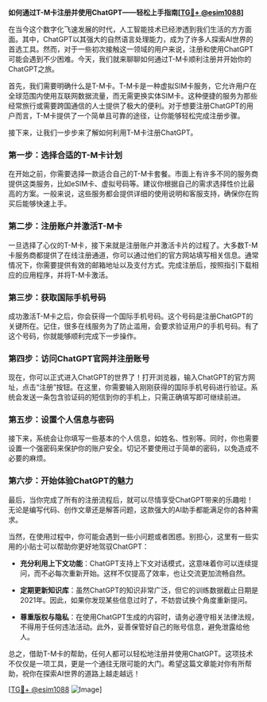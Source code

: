 **如何通过T-M卡注册并使用ChatGPT——轻松上手指南[[TG💪+ @esim1088](https://t.me/s/esim1088)]**

在当今这个数字化飞速发展的时代，人工智能技术已经渗透到我们生活的方方面面。其中，ChatGPT以其强大的自然语言处理能力，成为了许多人探索AI世界的首选工具。然而，对于一些初次接触这一领域的用户来说，注册和使用ChatGPT可能会遇到不少困难。今天，我们就来聊聊如何通过T-M卡顺利注册并开始你的ChatGPT之旅。

首先，我们需要明确什么是T-M卡。T-M卡是一种虚拟SIM卡服务，它允许用户在全球范围内使用互联网数据流量，而无需更换实体SIM卡。这种便捷的服务为那些经常旅行或需要跨国通信的人士提供了极大的便利。对于想要注册ChatGPT的用户而言，T-M卡提供了一个简单且可靠的途径，让你能够轻松完成注册步骤。

接下来，让我们一步步来了解如何利用T-M卡注册ChatGPT。

### 第一步：选择合适的T-M卡计划

在开始之前，你需要选择一款适合自己的T-M卡套餐。市面上有许多不同的服务商提供这类服务，比如eSIM卡、虚拟号码等。建议你根据自己的需求选择性价比最高的方案。一般来说，这些服务都会提供详细的使用说明和客服支持，确保你在购买后能够快速上手。

### 第二步：注册账户并激活T-M卡

一旦选择了心仪的T-M卡，接下来就是注册账户并激活卡片的过程了。大多数T-M卡服务商都提供了在线注册通道，你可以通过他们的官方网站填写相关信息。通常情况下，你需要提供有效的邮箱地址以及支付方式。完成注册后，按照指引下载相应的应用程序，并将T-M卡激活。

### 第三步：获取国际手机号码

成功激活T-M卡之后，你会获得一个国际手机号码。这个号码是注册ChatGPT的关键所在。记住，很多在线服务为了防止滥用，会要求验证用户的手机号码。有了这个号码，你就能够顺利完成下一步操作。

### 第四步：访问ChatGPT官网并注册账号

现在，你可以正式进入ChatGPT的世界了！打开浏览器，输入ChatGPT的官方网址，点击“注册”按钮。在这里，你需要输入刚刚获得的国际手机号码进行验证。系统会发送一条包含验证码的短信到你的手机上，只需正确填写即可继续前进。

### 第五步：设置个人信息与密码

接下来，系统会让你填写一些基本的个人信息，如姓名、性别等。同时，你也需要设置一个强密码来保护你的账户安全。切记不要使用过于简单的密码，以免造成不必要的麻烦。

### 第六步：开始体验ChatGPT的魅力

最后，当你完成了所有的注册流程后，就可以尽情享受ChatGPT带来的乐趣啦！无论是编写代码、创作文章还是解答问题，这款强大的AI助手都能满足你的各种需求。

当然，在使用过程中，你可能会遇到一些小问题或者困惑。别担心，这里有一些实用的小贴士可以帮助你更好地驾驭ChatGPT：

- **充分利用上下文功能**：ChatGPT支持上下文对话模式，这意味着你可以连续提问，而不必每次重新开始。这样不仅提高了效率，也让交流更加流畅自然。
  
- **定期更新知识库**：虽然ChatGPT的知识非常广泛，但它的训练数据截止日期是2021年。因此，如果你发现某些信息过时了，不妨尝试换个角度重新提问。

- **尊重版权与隐私**：在使用ChatGPT生成的内容时，请务必遵守相关法律法规，不得用于任何违法活动。此外，妥善保管好自己的账号信息，避免泄露给他人。

总之，借助T-M卡的帮助，任何人都可以轻松地注册并使用ChatGPT。这项技术不仅仅是一项工具，更是一个通往无限可能的大门。希望这篇文章能对你有所帮助，祝你在探索AI世界的道路上越走越远！

[[TG💪+ @esim1088](https://t.me/s/esim1088) ![Image](https://i.postimg.cc/4NQfJmqS/Snipaste-2025-05-13-00-14-12.png)]